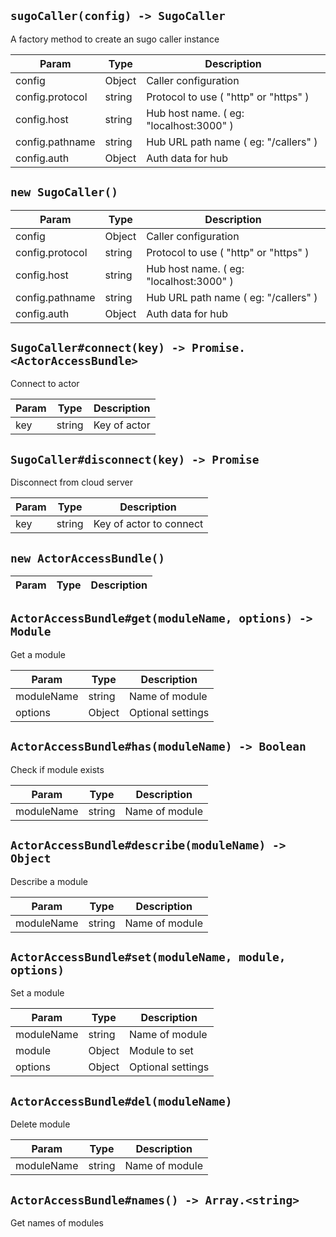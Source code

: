 ## `sugoCaller(config) -> SugoCaller`

A factory method to create an sugo caller instance

| Param | Type | Description |
| ----- | --- | -------- |
| config | Object | Caller configuration |
| config.protocol | string | Protocol to use ( "http" or "https" ) |
| config.host | string | Hub host name. ( eg: "localhost:3000" ) |
| config.pathname | string | Hub URL path name ( eg: "/callers" ) |
| config.auth | Object | Auth data for hub |



## `new SugoCaller()`

| Param | Type | Description |
| ----- | --- | -------- |
| config | Object | Caller configuration |
| config.protocol | string | Protocol to use ( "http" or "https" ) |
| config.host | string | Hub host name. ( eg: "localhost:3000" ) |
| config.pathname | string | Hub URL path name ( eg: "/callers" ) |
| config.auth | Object | Auth data for hub |


## `SugoCaller#connect(key) -> Promise.<ActorAccessBundle>`

Connect to actor

| Param | Type | Description |
| ----- | --- | -------- |
| key | string | Key of actor |


## `SugoCaller#disconnect(key) -> Promise`

Disconnect from cloud server

| Param | Type | Description |
| ----- | --- | -------- |
| key | string | Key of actor to connect |


## `new ActorAccessBundle()`

| Param | Type | Description |
| ----- | --- | -------- |


## `ActorAccessBundle#get(moduleName, options) -> Module`

Get a module

| Param | Type | Description |
| ----- | --- | -------- |
| moduleName | string | Name of module |
| options | Object | Optional settings |


## `ActorAccessBundle#has(moduleName) -> Boolean`

Check if module exists

| Param | Type | Description |
| ----- | --- | -------- |
| moduleName | string | Name of module |


## `ActorAccessBundle#describe(moduleName) -> Object`

Describe a module

| Param | Type | Description |
| ----- | --- | -------- |
| moduleName | string | Name of module |


## `ActorAccessBundle#set(moduleName, module, options)`

Set a module

| Param | Type | Description |
| ----- | --- | -------- |
| moduleName | string | Name of module |
| module | Object | Module to set |
| options | Object | Optional settings |


## `ActorAccessBundle#del(moduleName)`

Delete module

| Param | Type | Description |
| ----- | --- | -------- |
| moduleName | string | Name of module |


## `ActorAccessBundle#names() -> Array.<string>`

Get names of modules



